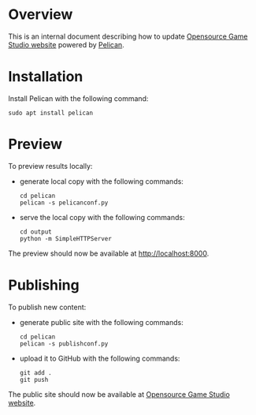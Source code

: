 # Overview

This is an internal document describing how to update
[Opensource Game Studio website][opengamestudio]
powered by [Pelican][pelican].

# Installation

Install Pelican with the following command:

```
sudo apt install pelican
```

# Preview

To preview results locally:

* generate local copy with the following commands:
    ```
    cd pelican
    pelican -s pelicanconf.py
    ```
* serve the local copy with the following commands:
    ```
    cd output
    python -m SimpleHTTPServer
    ```

The preview should now be available at [http://localhost:8000][preview].

# Publishing

To publish new content:

* generate public site with the following commands:
    ```
    cd pelican
    pelican -s publishconf.py
    ```

* upload it to GitHub with the following commands:
    ```
    git add .
    git push
    ```

The public site should now be available at
[Opensource Game Studio website][opengamestudio].

[opengamestudio]: http://opengamestudio.org
[pelican]: http://getpelican.com
[preview]: http://localhost:8000


